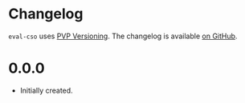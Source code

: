 # Changelog

`eval-cso` uses [PVP Versioning][1].
The changelog is available [on GitHub][2].

0.0.0
=====

* Initially created.

[1]: https://pvp.haskell.org
[2]: https://github.com/epicallan/eval-cso/releases
